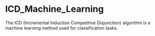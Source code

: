 # ICD_Machine_Learning
The ICD (Incremental Induction Competitive Disjunction) algorithm is a machine learning method used for classification tasks.
